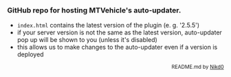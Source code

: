 ### GitHub repo for hosting MTVehicle's auto-updater.

- `index.html` contains the latest version of the plugin (e. g. '2.5.5')
- if your server version is not the same as the latest version, auto-updater pop up will be shown to you (unless it's disabled)
- this allows us to make changes to the auto-updater even if a version is deployed

<div align="right">
  <sub>README.md by <a href="https://github.com/Zettovec">Nikd0</a></sub>
</div>
